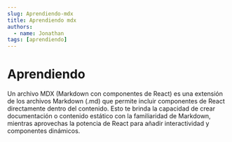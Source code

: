 ```yaml
---
slug: Aprendiendo-mdx
title: Aprendiendo mdx
authors:
  - name: Jonathan
tags: [aprendiendo]
---
```


# Aprendiendo

Un archivo MDX (Markdown con componentes de React) es una extensión de los archivos Markdown (.md) que permite incluir componentes de React directamente dentro del contenido. Esto te brinda la capacidad de crear documentación o contenido estático con la familiaridad de Markdown, mientras aprovechas la potencia de React para añadir interactividad y componentes dinámicos.